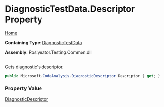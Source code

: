 # DiagnosticTestData\.Descriptor Property

[Home](../../../../README.md)

**Containing Type**: [DiagnosticTestData](../README.md)

**Assembly**: Roslynator\.Testing\.Common\.dll

\
Gets diagnostic's descriptor\.

```csharp
public Microsoft.CodeAnalysis.DiagnosticDescriptor Descriptor { get; }
```

### Property Value

[DiagnosticDescriptor](https://docs.microsoft.com/en-us/dotnet/api/microsoft.codeanalysis.diagnosticdescriptor)

